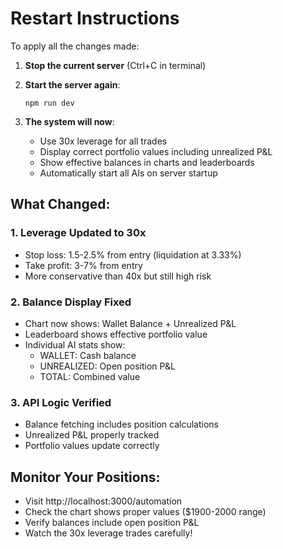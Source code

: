 # Restart Instructions

To apply all the changes made:

1. **Stop the current server** (Ctrl+C in terminal)

2. **Start the server again**:
   ```
   npm run dev
   ```

3. **The system will now**:
   - Use 30x leverage for all trades
   - Display correct portfolio values including unrealized P&L
   - Show effective balances in charts and leaderboards
   - Automatically start all AIs on server startup

## What Changed:

### 1. Leverage Updated to 30x
- Stop loss: 1.5-2.5% from entry (liquidation at 3.33%)
- Take profit: 3-7% from entry
- More conservative than 40x but still high risk

### 2. Balance Display Fixed
- Chart now shows: Wallet Balance + Unrealized P&L
- Leaderboard shows effective portfolio value
- Individual AI stats show:
  - WALLET: Cash balance
  - UNREALIZED: Open position P&L
  - TOTAL: Combined value

### 3. API Logic Verified
- Balance fetching includes position calculations
- Unrealized P&L properly tracked
- Portfolio values update correctly

## Monitor Your Positions:
- Visit http://localhost:3000/automation
- Check the chart shows proper values ($1900-2000 range)
- Verify balances include open position P&L
- Watch the 30x leverage trades carefully!
